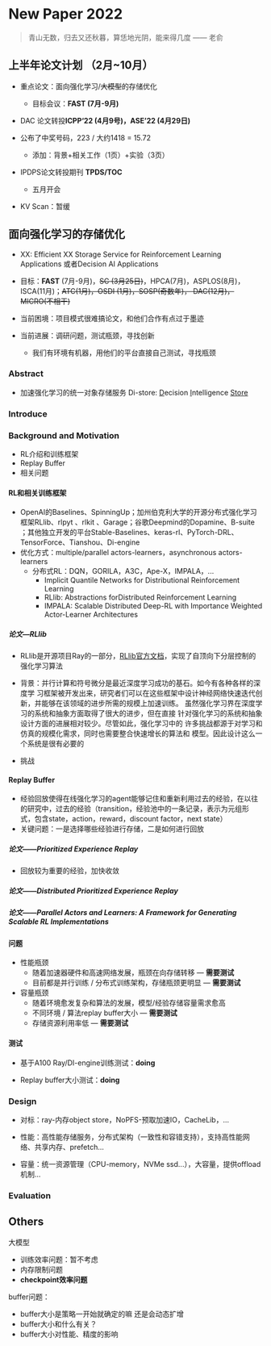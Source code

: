 # New Paper 2022

> 青山无数，归去又还秋暮，算恁地光阴，能来得几度 —— 老俞



## 上半年论文计划 （2月~10月）

- 重点论文：面向强化学习/~~大模型~~的存储优化
  
  - 目标会议：**FAST (7月-9月)**
  
- DAC 论文转投**ICPP‘22 (4月9号)，ASE’22 (4月29日)**
  
- 公布了中奖号码，223 / 大约1418 = 15.72
  - 添加：背景+相关工作（1页）+实验（3页）
  
- IPDPS论文转投期刊 **TPDS/TOC**

  - 五月开会

- KV Scan：暂缓

  

## 面向强化学习的存储优化

- XX:  Efficient XX Storage Service for Reinforcement Learning Applications 或者Decision AI Applications

- 目标：**FAST** (7月-9月)，~~SC (3月25日)~~，HPCA(7月)，ASPLOS(8月)，ISCA(11月)；~~ATC(1月)，OSDI (1月)，SOSP(奇数年)， DAC(12月)， MICRO(不相干)~~
- 当前困境：项目模式很难搞论文，和他们合作有点过于墨迹
- 当前进展：调研问题，测试瓶颈，寻找创新
  - 我们有环境有机器，用他们的平台直接自己测试，寻找瓶颈

### Abstract

- 加速强化学习的统一对象存储服务 Di-store:  <u>D</u>ecision <u>I</u>ntelligence <u>Store</u>

### Introduce

### Background and Motivation

- RL介绍和训练框架
- Replay Buffer
- 相关问题

#### RL和相关训练框架

- OpenAI的Baselines、SpinningUp；加州伯克利大学的开源分布式强化学习框架RLlib、rlpyt 、rlkit 、Garage；谷歌Deepmind的Dopamine、B-suite ；其他独立开发的平台Stable-Baselines、keras-rl、PyTorch-DRL、TensorForce、Tianshou、Di-engine
- 优化方式：multiple/parallel  actors-learners，asynchronous actors-learners
  - 分布式RL：DQN，GORILA，A3C，Ape-X，IMPALA，...
    - Implicit Quantile Networks for Distributional Reinforcement Learning
    - RLlib: Abstractions forDistributed Reinforcement Learning
    - IMPALA: Scalable Distributed Deep-RL with Importance Weighted Actor-Learner Architectures

##### 论文—RLlib

- RLlib是开源项目Ray的一部分，[RLlib官方文档](https://docs.ray.io/en/master/rllib.html)，实现了自顶向下分层控制的强化学习算法

- 背景：并行计算和符号微分是最近深度学习成功的基石。如今有各种各样的深度学 习框架被开发出来，研究者们可以在这些框架中设计神经网络快速迭代创新，并能够在该领域的进步所需的规模上加速训练。 虽然强化学习界在深度学习的系统和抽象方面取得了很大的进步，但在直接 针对强化学习的系统和抽象设计方面的进展相对较少。尽管如此，强化学习中的 许多挑战都源于对学习和仿真的规模化需求，同时也需要整合快速增长的算法和 模型。因此设计这么一个系统是很有必要的

- 挑战

  

#### Replay Buffer

- 经验回放使得在线强化学习的agent能够记住和重新利用过去的经验，在以往的研究中，过去的经验（transition，经验池中的一条记录，表示为元组形式，包含state，action，reward，discount factor，next state）
- 关键问题：一是选择哪些经验进行存储，二是如何进行回放

##### 论文——Prioritized Experience Replay

- 回放较为重要的经验，加快收敛

##### 论文——Distributed Prioritized Experience Replay 

##### 论文——Parallel Actors and Learners: A Framework for Generating Scalable RL Implementations




#### 问题

- 性能瓶颈
  - 随着加速器硬件和高速网络发展，瓶颈在向存储转移 — **需要测试**
  - 目前都是并行训练 / 分布式训练架构，存储瓶颈更明显  — **需要测试**
- 容量瓶颈
  - 随着环境愈发复杂和算法的发展，模型/经验存储容量需求愈高
  - 不同环境 / 算法replay buffer大小  — **需要测试**
  - 存储资源利用率低  — **需要测试**

#### 测试

- 基于A100 Ray/DI-engine训练测试：**doing**

  

- Replay buffer大小测试：**doing**



### Design

- 对标：ray-内存object store，NoPFS-预取加速IO，CacheLib，...

- 性能：高性能存储服务，分布式架构（一致性和容错支持），支持高性能网络、共享内存、prefetch...
- 容量：统一资源管理（CPU-memory，NVMe ssd...），大容量，提供offload机制...

### Evaluation

## Others

大模型

- 训练效率问题：暂不考虑
- 内存限制问题
- **checkpoint效率问题**

buffer问题：

- buffer大小是策略一开始就确定的嘛 还是会动态扩增
- buffer大小和什么有关？
- buffer大小对性能、精度的影响
